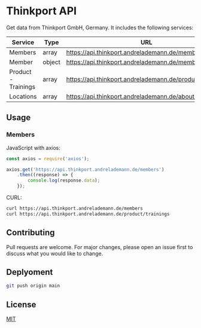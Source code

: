 # Thinkport API

Get data from Thinkport GmbH, Germany. It includes the following services:

| Service | Type |  URL |
| --- | --- | --- |
| Members | array | <https://api.thinkport.andrelademann.de/members> |
| Member | object | <https://api.thinkport.andrelademann.de/member/Alice> |
| Product - Trainings | array | <https://api.thinkport.andrelademann.de/product/trainings> |
| Locations | array | <https://api.thinkport.andrelademann.de/about/locations> |

## Usage

### Members

JavaScript with axios:

```javascript
const axios = require('axios');

axios.get('https://api.thinkport.andrelademann.de/members')
    .then((response) => {
        console.log(response.data);
    });
```

CURL:

```bash
curl https://api.thinkport.andrelademann.de/members
curl https://api.thinkport.andrelademann.de/product/trainings
```

## Contributing

Pull requests are welcome. For major changes, please open an issue first to discuss what you would like to change.

## Deplyoment

```bash
git push origin main
```

## License

[MIT](LICENSE)
